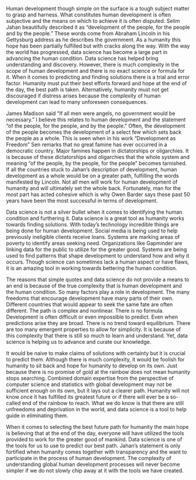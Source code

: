    Human development though simple on the surface is a tough subject matter to grasp and harness. What constitutes human development is often subjective and the means on which to achieve it is often disputed. Selim Jahan beautifully described it as “development of the people, for the people and by the people.” These words come from Abraham Lincoln in his Gettysburg address as he describes the government. As a humanity this hope has been partially fulfilled but with cracks along the way. With the way the world has progressed, data science has become a large part in advancing the human condition. Data science has helped bring understanding and discovery. However, there is much complexity in the scope of human development and there is no exact science or formula for it. When it comes to predicting and finding solutions there is a trial and error factor.  Humanity must put their best efforts forward and hope at the end of the day, the best path is taken. Alternatively, humanity must not get discouraged if distress arises because the complexity of human development can lead to many unforeseen consequences. 

   James Madison said “If all men were angels, no government would be necessary.” I believe this relates to human development and the statement “of the people, for the people, and by the people.” Often, the development of the people becomes the development of a select few which sets back the people as a whole. This is seen when in his work “Development as Freedom” Sen remarks that no great famine has ever occurred in a democratic country. Major famines happen in dictatorships or oligarchies. It is because of these dictatorships and oligarchies that the whole system and meaning “of the people, by the people, for the people” becomes tarnished. If all the countries stuck to Jahan’s description of development, human development as a whole would be on a greater path, fulfilling the words manifested by Lincoln. Not all men will work for human development of humanity and will ultimately set the whole back. Fortunately, man for the most part has acted cohesive which is why Owen Barder says these past 50 years have been the most successful in terms of development.

   Data science is not a silver bullet when it comes to identifying the human condition and furthering it. Data science is a great tool as humanity works towards finding solutions. With today’s technology incredible things are being done for human development. Social media is being used to help previously ineligible clients receive loans. Systems are marking areas of poverty to identify areas seeking need. Organizations like Gapminder are linking data for the public to utilize for the greater good. Systems are being used to find patterns that shape development to understand how and why it occurs. Though science can sometimes lack a human aspect or have flaws, it is an amazing tool in working towards bettering the human condition. 

   The reasons that simple quotes and data science do not provide a means to an end is because of the true complexity that is human development and the human condition. So many factors play a role in development. The many freedoms that encourage development have many parts of their own. Different countries that would appear to seek the same fate are often different. The path is complex and nonlinear. There is no formula. Development is often difficult or even impossible to predict. Even when predictions arise they are broad. There is no trend toward equilibrium. There are too many emergent properties to allow for simplicity. It is because of this complexity that there is still so much to learn and understand. Yet, data science is helping us to advance and curate our knowledge.

   It would be naive to make claims of solutions with certainty but it is crucial to predict them. Although there is much complexity, it would be foolish for humanity to sit back and hope for humanity to develop on its own. Just because there is no promise of gold at the rainbow does not mean humanity stops searching. Combined domain expertise from the perspective of computer science and statistics with global development may not be sufficient enough on its own, but it lays out a clearer path. Humanity will not know once it has fulfilled its greatest future or if there will ever be a so-called end of the rainbow to reach. What we do know is that there are still unfreedoms and deprivation in the world, and data science is a tool to help guide in eliminating them. 

   When it comes to selecting the best future path for humanity the main hope is believing that at the end of the day, everyone will have utilized the tools provided to work for the greater good of mankind. Data science is one of the tools for us to use to predict our best path. Jahan’s statement is only fortified when humanity comes together with transparency and the want to participate in the process of human development. The complexity of understanding global human development processes will never become simpler if we do not slowly chip away at it with the tools we have created. 
